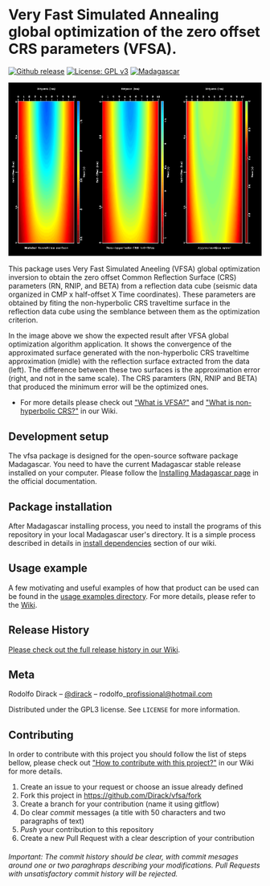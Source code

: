 # Very Fast Simulated Annealing global optimization of the zero offset CRS parameters (VFSA).

[![Github release](https://img.shields.io/github/v/release/Dirack/vfsa)](https://github.com/Dirack/vfsa/releases/latest) [![License: GPL v3](https://img.shields.io/badge/License-GPLv3-blue.svg)](https://www.gnu.org/licenses/gpl-3.0) [![Madagascar](https://img.shields.io/badge/Madagascar-v3.0-blue)](https://github.com/ahay/src/tree/master)

![Result of the convergence test](https://github.com/Dirack/vfsa/blob/master/res/surfaces.png)

This package uses Very Fast Simulated Aneeling (VFSA) global optimization inversion to obtain the zero offset Common Reflection Surface (CRS) parameters (RN, RNIP, and BETA) from a reflection data cube (seismic data organized in CMP x half-offset X Time coordinates). These parameters are obtained by fiting the non-hyperbolic CRS traveltime surface in the reflection data cube using the semblance between them as the optimization criterion.

In the image above we show the expected result after VFSA global optimization algorithm application. It shows the convergence of the approximated surface generated with the non-hyperbolic CRS traveltime approximation (midle) with the reflection surface extracted from the data (left).
The difference between these two surfaces is the approximation error (right, and not in the same scale). The CRS paramters (RN, RNIP and BETA)
that produced the minimum error will be the optimized ones. 

* For more details please check out ["What is VFSA?"](https://github.com/Dirack/vfsa/wiki/Very-Fast-Simulated-Anneling-(VFSA)) and ["What is non-hyperbolic CRS?"](https://github.com/Dirack/vfsa/wiki/Non-hyperbolic-CRS) in our Wiki.

## Development setup

The vfsa package is designed for the open-source software package Madagascar. You need to have the current Madagascar stable release installed on your computer. Please follow the [Installing Madagascar page](http://www.ahay.org/wiki/Installation) in the official documentation.

## Package installation

After Madagascar installing process, you need to install the programs of this repository in your local Madagascar user's directory.
It is a simple process described in details in [install dependencies](https://github.com/Dirack/vfsa/wiki#install-dependencies) section of our wiki.

## Usage example

A few motivating and useful examples of how that product can be used can be found in the [usage examples directory](https://github.com/Dirack/vfsa/tree/master/examples).
For more details, please refer to the [Wiki](https://github.com/Dirack/vfsa/wiki).

## Release History

[Please check out the full release history in our Wiki](https://github.com/Dirack/vfsa/wiki/Release-history).

## Meta

Rodolfo Dirack – [@dirack](https://github.com/Dirack) – rodolfo\_profissional@hotmail.com

Distributed under the GPL3 license. See ``LICENSE`` for more information.

## Contributing

In order to contribute with this project you should follow the list of steps bellow, please check out ["How to contribute with this project?"](https://github.com/Dirack/vfsa/wiki/Contribute) in our Wiki for more details. 

1. Create an issue to your request or choose an issue already defined
2. Fork this project in https://github.com/Dirack/vfsa/fork 
3. Create a branch for your contribution (name it using gitflow)
4. Do clear _commit_ messages (a title with 50 characters and two paragraphs of text)
5. _Push_ your contribution to this repository
6. Create a new Pull Request with a clear description of your contribution

###### Important: The commit history should be clear, with commit mesages around one or two paraghraps describing your modifications. Pull Requests with unsatisfactory commit history will be rejected.
